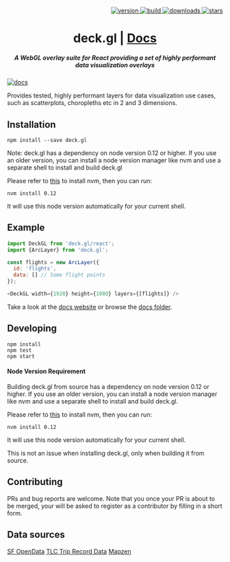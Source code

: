 <p align="right">
  <a href="https://npmjs.org/package/deck.gl">
    <img src="https://img.shields.io/npm/v/deck.gl.svg?style=flat-square" alt="version" />
  </a>
  <a href="https://travis-ci.org/uber/deck.gl">
    <img src="https://img.shields.io/travis/uber/deck.gl/master.svg?style=flat-square" alt="build" />
  </a>
  <a href="https://npmjs.org/package/deck.gl">
    <img src="https://img.shields.io/npm/dm/deck.gl.svg?style=flat-square" alt="downloads" />
  </a>
  <a href="http://starveller.sigsev.io/uber/deck.gl">
    <img src="http://starveller.sigsev.io/api/repos/uber/deck.gl/badge" alt="stars" />
  </a>
</p>

<h1 align="center">deck.gl | <a href="https://uber.github.io/deck.gl">Docs</a></h1>

<h5 align="center">A WebGL overlay suite for React providing a set of highly performant data visualization overlays</h5>

[![docs](http://i.imgur.com/mvfvgf0.jpg)](https://uber.github.io/deck.gl)

Provides tested, highly performant layers for data visualization
use cases, such as scatterplots, choropleths etc in 2 and 3 dimensions.


## Installation

```
npm install --save deck.gl
```
Note: deck.gl has a dependency on node version 0.12 or higher. If you use an older version, you can install a node version manager like nvm and use a separate shell to install and build deck.gl

Please refer to [this](https://github.com/creationix/nvm#installation) 
to install nvm, then you can run:
```
nvm install 0.12
```
It will use this node version automatically for your current shell.

## Example

```javascript
import DeckGL from 'deck.gl/react';
import {ArcLayer} from 'deck.gl';

const flights = new ArcLayer({
  id: 'flights',
  data: [] // Some flight points
});

<DeckGL width={1920} height={1080} layers={[flights]} />
```

Take a look at the [docs website](https://uber.github.io/deck.gl)
or browse the [docs folder](./docs).

## Developing

    npm install
    npm test
    npm start


#### Node Version Requirement

Building deck.gl from source has a dependency on node
version 0.12 or higher. If you use an older version, you can install
a node version manager like nvm and use a separate shell to install
and build deck.gl.

Please refer to [this](https://github.com/creationix/nvm#installation) 
to install nvm, then you can run:
```
nvm install 0.12
```
It will use this node version automatically for your current shell.

This is not an issue when installing deck.gl, only
when building it from source.

## Contributing

PRs and bug reports are welcome. Note that you once your PR is
about to be merged, your will be asked to register as a contributor
by filling in a short form.

## Data sources

[SF OpenData](https://data.sfgov.org)
[TLC Trip Record Data](http://www.nyc.gov/html/tlc/html/about/trip_record_data.shtml)
[Mapzen](https://mapzen.com/)
